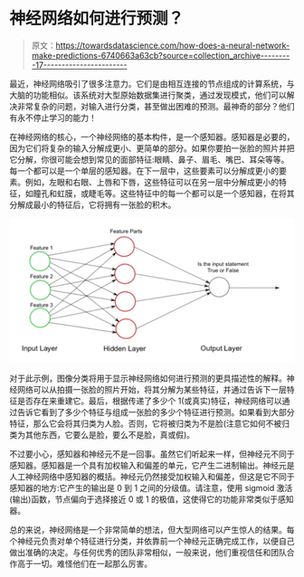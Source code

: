 # 神经网络如何进行预测？

> 原文：<https://towardsdatascience.com/how-does-a-neural-network-make-predictions-6740663a63cb?source=collection_archive---------17----------------------->

最近，神经网络吸引了很多注意力。它们是由相互连接的节点组成的计算系统，与大脑的功能相似。该系统对大型原始数据集进行聚类，通过发现模式，他们可以解决非常复杂的问题，对输入进行分类，甚至做出困难的预测。最神奇的部分？他们有永不停止学习的能力！

在神经网络的核心，一个神经网络的基本构件，是一个感知器。感知器是必要的，因为它们将复杂的输入分解成更小、更简单的部分。如果你要拍一张脸的照片并把它分解，你很可能会想到常见的面部特征:眼睛、鼻子、眉毛、嘴巴、耳朵等等。每一个都可以是一个单层的感知器。在下一层中，这些要素可以分解成更小的要素。例如，左眼和右眼、上唇和下唇，这些特征可以在另一层中分解成更小的特征，如瞳孔和虹膜，或睫毛等。这些特征中的每一个都可以是一个感知器，在将其分解成最小的特征后，它将拥有一张脸的积木。

![](img/8d44c7b176e012e8e478e6dbef508d7b.png)

对于此示例，图像分类将用于显示神经网络如何进行预测的更具描述性的解释。神经网络可以从拍摄一张脸的照片开始，将其分解为某些特征，并通过告诉下一层特征是否存在来重建它。最后，根据传递了多少个 1(或真实)特征，神经网络可以通过告诉它看到了多少个特征与组成一张脸的多少个特征进行预测。如果看到大部分特征，那么它会将其归类为人脸。否则，它将被归类为不是脸(注意它如何不被归类为其他东西，它要么是脸，要么不是脸，真或假)。

不过要小心，感知器和神经元不是一回事。虽然它们听起来一样，但神经元不同于感知器。感知器是一个具有加权输入和偏差的单元，它产生二进制输出。神经元是人工神经网络中感知器的概括。神经元仍然接受加权输入和偏差，但这是它不同于感知器的地方:它产生的输出是 0 到 1 之间的分级值。请注意，使用 sigmoid 激活(输出)函数，节点偏向于选择接近 0 或 1 的极值，这使得它的功能非常类似于感知器。

总的来说，神经网络是一个非常简单的想法，但大型网络可以产生惊人的结果。每个神经元负责对单个特征进行分类，并依靠前一个神经元正确完成工作，以便自己做出准确的决定。与任何优秀的团队非常相似，一般来说，他们重视信任和团队合作高于一切。难怪他们在一起那么厉害。